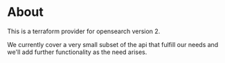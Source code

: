 # About

This is a terraform provider for opensearch version 2.

We currently cover a very small subset of the api that fulfill our needs and we'll add further functionality as the need arises.